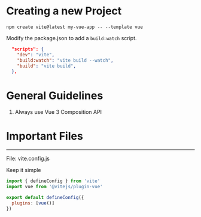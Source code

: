 # Creating a new Project

```
npm create vite@latest my-vue-app -- --template vue
```

Modify the package.json to add a `build:watch` script.

```json
  "scripts": {
    "dev": "vite",
    "build:watch": "vite build --watch",
    "build": "vite build",
  },
```

# General Guidelines

1. Always use Vue 3 Composition API


# Important Files

---

File: vite.config.js

Keep it simple
```javascript
import { defineConfig } from 'vite'
import vue from '@vitejs/plugin-vue'

export default defineConfig({
  plugins: [vue()]
})
```